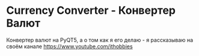 # Currency Converter - Конвертер Валют
Конвертер валют на PyQT5, а о том как я его делаю - я рассказываю на своём канале https://www.youtube.com/ithobbies
